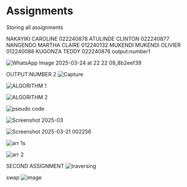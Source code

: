 # Assignments
Storing all assignments 

NAKAYIKI CAROLINE 022240878
ATULINDE CLINTON  022240877
NANGENDO MARTHA CLAIRE 012240132
MUKENDI MUKENDI OLIVIER 012240088
KUGONZA TEDDY  022240876
output:number1

![WhatsApp Image 2025-03-24 at 22 22 09_8b2eef39](https://github.com/user-attachments/assets/4d744e9e-3e86-45ff-9175-6856879c9756)


OUTPUT:NUMBER 2
![Capture](https://github.com/user-attachments/assets/a9959b12-563c-4c2a-9703-8b1fec976b3d)

![ALGORITHM 1](https://github.com/user-attachments/assets/c40434b1-8614-48b8-8e0e-fc360d5dfcf0)

![ALGORITHM 2](https://github.com/user-attachments/assets/477d0dea-e57b-4ac3-9030-f3675fe9bdfb)

![pseudo code](https://github.com/user-attachments/assets/38a1f3c9-8c9c-40a8-8d81-ed73b7fc08af)

![Screenshot 2025-03](https://github.com/user-attachments/assets/f72498b9-79b3-4dc4-a4e3-2df7c1480cfa)

![Screenshot 2025-03-21 002256](https://github.com/user-attachments/assets/e3756f24-692b-495e-b741-aed0e6c6ac73)



![arr 1](https://github.com/user-attachments/assets/039a094a-51f5-4725-ae72-a2d191672563)s

![arr 2](https://github.com/user-attachments/assets/b55232c2-a821-47a2-914e-417a6fc5d1df)


SECOND ASSIGNMENT
![traversing](https://github.com/user-attachments/assets/523839b1-7fb0-4b94-bd1d-6b3da1b8dc6e)


swap
![image](https://github.com/user-attachments/assets/de816ef3-74a5-4ca8-bbcd-7d2c4f520229)

